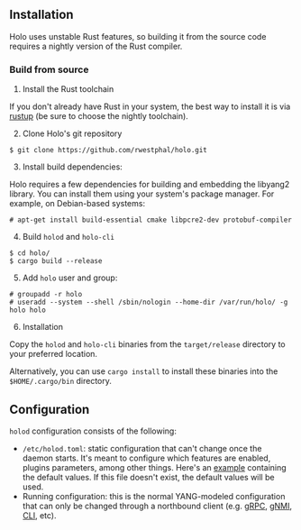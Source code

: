 ## Installation

Holo uses unstable Rust features, so building it from the source code requires a nightly version of the Rust compiler.

### Build from source

1. Install the Rust toolchain

If you don't already have Rust in your system, the best way to install it is via [rustup](https://rustup.rs/) (be sure to choose the nightly toolchain).

2. Clone Holo's git repository

```
$ git clone https://github.com/rwestphal/holo.git
```

3. Install build dependencies:

Holo requires a few dependencies for building and embedding the libyang2 library.
You can install them using your system's package manager. For example, on Debian-based systems:

```
# apt-get install build-essential cmake libpcre2-dev protobuf-compiler
```

4. Build `holod` and `holo-cli`

```
$ cd holo/
$ cargo build --release
```

5. Add `holo` user and group:

```
# groupadd -r holo
# useradd --system --shell /sbin/nologin --home-dir /var/run/holo/ -g holo holo
```

6. Installation

Copy the `holod` and `holo-cli` binaries from the `target/release` directory to your preferred location.

Alternatively, you can use `cargo install` to install these binaries into the `$HOME/.cargo/bin` directory.

## Configuration

`holod` configuration consists of the following:
* `/etc/holod.toml`: static configuration that can't change once the daemon starts. It's meant to configure which features are enabled, plugins parameters, among other things.
  Here's an [example](holo-daemon/holod.toml) containing the default values. If this file doesn't exist, the default values will be used.
* Running configuration: this is the normal YANG-modeled
configuration that can only be changed through a northbound client
(e.g. [gRPC](https://github.com/rwestphal/holo/wiki/gRPC),
[gNMI](https://github.com/rwestphal/holo/wiki/gNMI),
[CLI](https://github.com/rwestphal/holo/wiki/CLI), etc).
